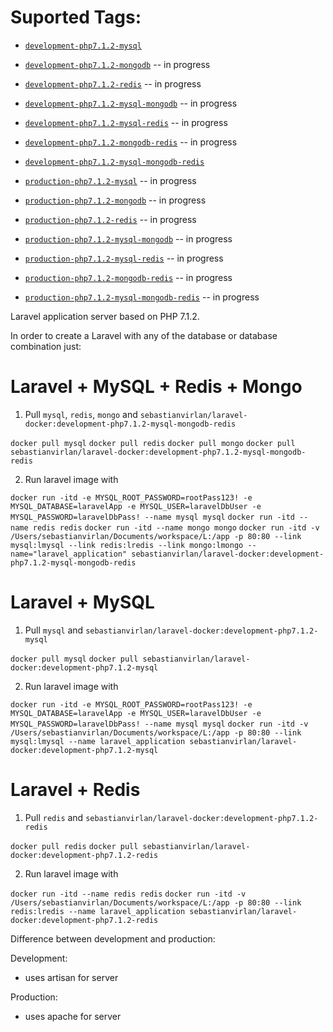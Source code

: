 # Suported Tags:

- [`development-php7.1.2-mysql`](https://github.com/sebastianvirlan/laravel-docker/tree/development-php7.1.2-mysql)
- [`development-php7.1.2-mongodb`](https://github.com/sebastianvirlan/laravel-docker/tree/development-php7.1.2-mongodb) -- in progress
- [`development-php7.1.2-redis`](https://github.com/sebastianvirlan/laravel-docker/tree/development-php7.1.2-redis) -- in progress
- [`development-php7.1.2-mysql-mongodb`](https://github.com/sebastianvirlan/laravel-docker/tree/development-php7.1.2-mysql-mongodb) -- in progress
- [`development-php7.1.2-mysql-redis`](https://github.com/sebastianvirlan/laravel-docker/tree/development-php7.1.2-mysql-redis) -- in progress
- [`development-php7.1.2-mongodb-redis`](https://github.com/sebastianvirlan/laravel-docker/tree/development-php7.1.2-mongodb-redis) -- in progress
- [`development-php7.1.2-mysql-mongodb-redis`](https://github.com/sebastianvirlan/laravel-docker/)


- [`production-php7.1.2-mysql`]() -- in progress
- [`production-php7.1.2-mongodb`]() -- in progress
- [`production-php7.1.2-redis`]() -- in progress
- [`production-php7.1.2-mysql-mongodb`]() -- in progress
- [`production-php7.1.2-mysql-redis`]() -- in progress
- [`production-php7.1.2-mongodb-redis`]() -- in progress
- [`production-php7.1.2-mysql-mongodb-redis`]() -- in progress

Laravel application server based on PHP 7.1.2.


In order to create a Laravel with any of the database or database combination just:

# Laravel + MySQL + Redis + Mongo

1. Pull `mysql`, `redis`, `mongo` and `sebastianvirlan/laravel-docker:development-php7.1.2-mysql-mongodb-redis`

`docker pull mysql`
`docker pull redis`
`docker pull mongo`
`docker pull sebastianvirlan/laravel-docker:development-php7.1.2-mysql-mongodb-redis`

2. Run laravel image with

`docker run -itd -e MYSQL_ROOT_PASSWORD=rootPass123! -e MYSQL_DATABASE=laravelApp -e MYSQL_USER=laravelDbUser -e MYSQL_PASSWORD=laravelDbPass! --name mysql mysql`
`docker run -itd --name redis redis`
`docker run -itd --name mongo mongo`
`docker run -itd -v /Users/sebastianvirlan/Documents/workspace/L:/app -p 80:80 --link mysql:lmysql --link redis:lredis --link mongo:lmongo --name="laravel_application" sebastianvirlan/laravel-docker:development-php7.1.2-mysql-mongodb-redis`

# Laravel + MySQL

1. Pull `mysql` and `sebastianvirlan/laravel-docker:development-php7.1.2-mysql`

`docker pull mysql`
`docker pull sebastianvirlan/laravel-docker:development-php7.1.2-mysql`

2. Run laravel image with

`docker run -itd -e MYSQL_ROOT_PASSWORD=rootPass123! -e MYSQL_DATABASE=laravelApp -e MYSQL_USER=laravelDbUser -e MYSQL_PASSWORD=laravelDbPass! --name mysql mysql`
`docker run -itd -v /Users/sebastianvirlan/Documents/workspace/L:/app -p 80:80 --link mysql:lmysql --name laravel_application sebastianvirlan/laravel-docker:development-php7.1.2-mysql`

# Laravel + Redis

1. Pull `redis` and `sebastianvirlan/laravel-docker:development-php7.1.2-redis`

`docker pull redis`
`docker pull sebastianvirlan/laravel-docker:development-php7.1.2-redis`

2. Run laravel image with

`docker run -itd --name redis redis`
`docker run -itd -v /Users/sebastianvirlan/Documents/workspace/L:/app -p 80:80 --link redis:lredis --name laravel_application sebastianvirlan/laravel-docker:development-php7.1.2-redis`

Difference between development and production:

Development:
- uses artisan for server

Production:
- uses apache for server